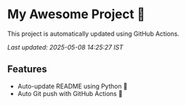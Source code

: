 # My Awesome Project 🚀

This project is automatically updated using GitHub Actions.

_Last updated: 2025-05-08 14:25:27 IST_

## Features
- Auto-update README using Python 🐍
- Auto Git push with GitHub Actions 🤖
